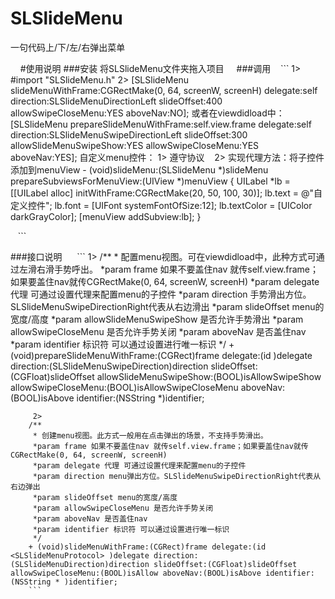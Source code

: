 # SLSlideMenu
一句代码上/下/左/右弹出菜单


    
#使用说明
###安装
    将SLSlideMenu文件夹拖入项目
    
###调用
    ```
    1> #import "SLSlideMenu.h"
    2> [SLSlideMenu slideMenuWithFrame:CGRectMake(0, 64, screenW, screenH) delegate:self direction:SLSlideMenuDirectionLeft       slideOffset:400 allowSwipeCloseMenu:YES aboveNav:NO];
     或者在viewdidload中：
       [SLSlideMenu prepareSlideMenuWithFrame:self.view.frame delegate:self direction:SLSlideMenuSwipeDirectionLeft slideOffset:300 allowSlideMenuSwipeShow:YES allowSwipeCloseMenu:YES aboveNav:YES];
    自定义menu控件：
    1> 遵守协议<SLSlideMenuProtocol>
    2> 实现代理方法：将子控件添加到menuView
     - (void)slideMenu:(SLSlideMenu *)slideMenu prepareSubviewsForMenuView:(UIView *)menuView {
     UILabel *lb = [[UILabel alloc] initWithFrame:CGRectMake(20, 50, 100, 30)];
     lb.text = @"自定义控件";
     lb.font = [UIFont systemFontOfSize:12];
     lb.textColor = [UIColor darkGrayColor];
     [menuView addSubview:lb];
    }
    
    ```
    
###接口说明
      ```
        1>
        /**
         * 配置menu视图。可在viewdidload中，此种方式可通过左滑右滑手势呼出。
         *param frame 如果不要盖住nav 就传self.view.frame；如果要盖住nav就传CGRectMake(0, 64, screenW, screenH)
         *param delegate 代理 可通过设置代理来配置menu的子控件
         *param direction 手势滑出方位。SLSlideMenuSwipeDirectionRight代表从右边滑出
         *param slideOffset menu的宽度/高度
         *param allowSlideMenuSwipeShow 是否允许手势滑出
         *param allowSwipeCloseMenu 是否允许手势关闭
         *param aboveNav 是否盖住nav
         *param identifier 标识符 可以通过设置进行唯一标识
         */
        + (void)prepareSlideMenuWithFrame:(CGRect)frame delegate:(id <SLSlideMenuProtocol> )delegate direction:(SLSlideMenuSwipeDirection)direction slideOffset:(CGFloat)slideOffset allowSlideMenuSwipeShow:(BOOL)isAllowSwipeShow allowSwipeCloseMenu:(BOOL)isAllowSwipeCloseMenu aboveNav:(BOOL)isAbove identifier:(NSString *)identifier;
        
         2>
        /**
         * 创建menu视图。此方式一般用在点击弹出的场景，不支持手势滑出。
         *param frame 如果不要盖住nav 就传self.view.frame；如果要盖住nav就传CGRectMake(0, 64, screenW, screenH)
         *param delegate 代理 可通过设置代理来配置menu的子控件
         *param direction menu弹出方位。SLSlideMenuSwipeDirectionRight代表从右边弹出
         *param slideOffset menu的宽度/高度
         *param allowSwipeCloseMenu 是否允许手势关闭
         *param aboveNav 是否盖住nav
         *param identifier 标识符 可以通过设置进行唯一标识
         */
        + (void)slideMenuWithFrame:(CGRect)frame delegate:(id <SLSlideMenuProtocol> )delegate direction:(SLSlideMenuDirection)direction slideOffset:(CGFloat)slideOffset allowSwipeCloseMenu:(BOOL)isAllow aboveNav:(BOOL)isAbove identifier:(NSString * )identifier;
        ```
